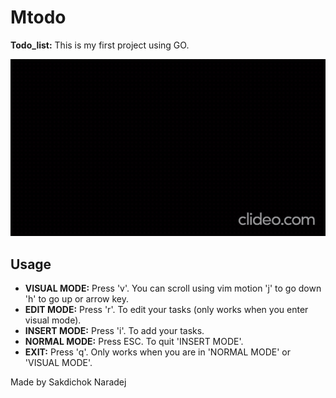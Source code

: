 # Mtodo

**Todo_list:** This is my first project using GO.

![Screenshot](todo.gif)
## Usage

- **VISUAL MODE:** Press 'v'. You can scroll using vim motion 'j' to go down 'h' to go up or arrow key.
- **EDIT MODE:** Press 'r'. To edit your tasks (only works when you enter visual mode).
- **INSERT MODE:** Press 'i'. To add your tasks.
- **NORMAL MODE:** Press ESC. To quit 'INSERT MODE'.
- **EXIT:** Press 'q'. Only works when you are in 'NORMAL MODE' or 'VISUAL MODE'.

Made by Sakdichok Naradej
